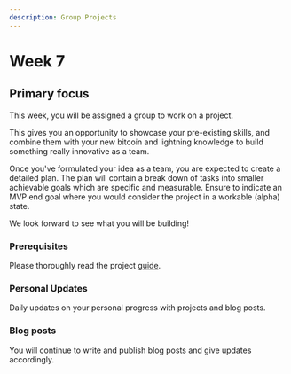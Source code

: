 ```yaml
---
description: Group Projects
---
```


# Week 7

## Primary focus

This week, you will be assigned a group to work on a project.&#x20;

This gives you an opportunity to showcase your pre-existing skills, and combine them with your new bitcoin and lightning knowledge to build something really innovative as a team.

Once you've formulated your idea as a team, you are expected to create a detailed plan. The plan will contain a break down of tasks into smaller achievable goals which are specific and measurable. Ensure to indicate an MVP end goal where you would consider the project in a workable (alpha) state.&#x20;

We look forward to see what you will be building!&#x20;

### Prerequisites

Please thoroughly read the project [guide](../projects.md).&#x20;

### Personal Updates

Daily updates on your personal progress with projects and blog posts.

### Blog posts

You will continue to write and publish blog posts and give updates accordingly.
